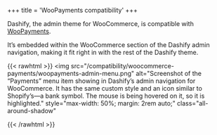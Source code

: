 +++
title = 'WooPayments compatibility'
+++

Dashify, the admin theme for WooCommerce, is compatible with [WooPayments](https://wordpress.org/plugins/woocommerce-payments/).

It’s embedded within the WooCommerce section of the Dashify admin navigation, making it fit right in with the rest of the Dashify theme.

{{< rawhtml >}}
<img
	src="/compatibility/woocommerce-payments/woopayments-admin-menu.png"
	alt="Screenshot of the “Payments” menu item showing in Dashify’s admin navigation for WooCommerce. It has the same custom style and an icon similar to Shopify’s—a bank symbol. The mouse is being hovered on it, so it is highlighted."
	style="max-width: 50%; margin: 2rem auto;"
	class="all-around-shadow"
>
{{< /rawhtml >}}
